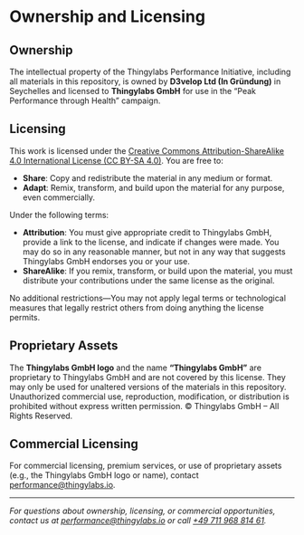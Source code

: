 <!-- ownership-and-licensing.md -->
# Ownership and Licensing

## Ownership
The intellectual property of the Thingylabs Performance Initiative, including all materials in this repository, is owned by **D3velop Ltd (In Gründung)** in Seychelles and licensed to **Thingylabs GmbH** for use in the “Peak Performance through Health” campaign.

## Licensing
This work is licensed under the [Creative Commons Attribution-ShareAlike 4.0 International License (CC BY-SA 4.0)](https://creativecommons.org/licenses/by-sa/4.0/). You are free to:
- **Share**: Copy and redistribute the material in any medium or format.
- **Adapt**: Remix, transform, and build upon the material for any purpose, even commercially.

Under the following terms:
- **Attribution**: You must give appropriate credit to Thingylabs GmbH, provide a link to the license, and indicate if changes were made. You may do so in any reasonable manner, but not in any way that suggests Thingylabs GmbH endorses you or your use.
- **ShareAlike**: If you remix, transform, or build upon the material, you must distribute your contributions under the same license as the original.

No additional restrictions—You may not apply legal terms or technological measures that legally restrict others from doing anything the license permits.

## Proprietary Assets
The **Thingylabs GmbH logo** and the name **“Thingylabs GmbH”** are proprietary to Thingylabs GmbH and are not covered by this license. They may only be used for unaltered versions of the materials in this repository. Unauthorized commercial use, reproduction, modification, or distribution is prohibited without express written permission. © Thingylabs GmbH – All Rights Reserved.

## Commercial Licensing
For commercial licensing, premium services, or use of proprietary assets (e.g., the Thingylabs GmbH logo or name), contact [performance@thingylabs.io](mailto:performance@thingylabs.io).

---

*For questions about ownership, licensing, or commercial opportunities, contact us at [performance@thingylabs.io](mailto:performance@thingylabs.io) or call [+49 711 968 814 61](tel:+4971196881461).*
